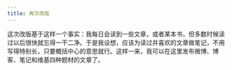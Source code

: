 ```yaml
---
title: 再次改版
---
```


这次改版基于这样一个事实：我每日会读到一些文章，或者某本书，但多数时候读过以后很快就忘得一干二净。于是我设想，应该为读过并喜欢的文章做笔记，不用写得特别长，只要概括中心的意思就行。这样一来，我可以在这里发布微博、博客、笔记和维基四种题材的文章了。
